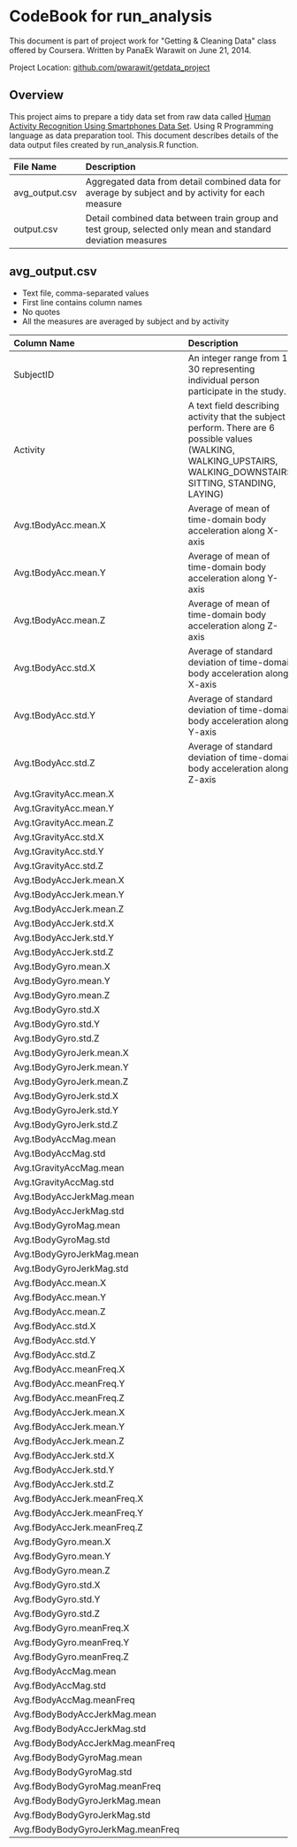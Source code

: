 CodeBook for run_analysis
=========================
This document is part of project work for "Getting & Cleaning Data" class offered by Coursera. 
Written by PanaEk Warawit on June 21, 2014. 

Project Location: [github.com/pwarawit/getdata_project](https://github.com/pwarawit/getdata_project/)

Overview
----------
This project aims to prepare a tidy data set from raw data called [Human Activity Recognition Using Smartphones Data Set](http:///archive.ics.uci.edu/ml/datasets/Human+Activity+Recognition+Using+Smartphones). Using R Programming language as data preparation tool.
This document describes details of the data output files created by run_analysis.R function. 

| File Name	| Description	|
|:---		|:---		|
| avg_output.csv	| Aggregated data from detail combined data for average by subject and by activity for each measure	|
| output.csv	| Detail combined data between train group and test group, selected only mean and standard deviation measures	| 

avg_output.csv
--------------
* Text file, comma-separated values
* First line contains column names
* No quotes
* All the measures are averaged by subject and by activity

| Column Name | Description |
:---	|:---	|
|    SubjectID    | An integer range from 1-30 representing individual person participate in the study.	|
|    Activity    | A text field describing activity that the subject perform. There are 6 possible values (WALKING, WALKING_UPSTAIRS, WALKING_DOWNSTAIRS, SITTING, STANDING, LAYING) 	|
|    Avg.tBodyAcc.mean.X    | Average of mean of time-domain body acceleration along X-axis	|
|    Avg.tBodyAcc.mean.Y    | Average of mean of time-domain body acceleration along Y-axis	|
|    Avg.tBodyAcc.mean.Z    | Average of mean of time-domain body acceleration along Z-axis	|
|    Avg.tBodyAcc.std.X    | Average of standard deviation of time-domain body acceleration along X-axis	|
|    Avg.tBodyAcc.std.Y    | Average of standard deviation of time-domain body acceleration along Y-axis	|
|    Avg.tBodyAcc.std.Z    | Average of standard deviation of time-domain body acceleration along Z-axis	|
|    Avg.tGravityAcc.mean.X    |	|
|    Avg.tGravityAcc.mean.Y    |	|
|    Avg.tGravityAcc.mean.Z    |	|
|    Avg.tGravityAcc.std.X    |	|
|    Avg.tGravityAcc.std.Y    |	|
|    Avg.tGravityAcc.std.Z    |	|
|    Avg.tBodyAccJerk.mean.X    |	|
|    Avg.tBodyAccJerk.mean.Y    |	|
|    Avg.tBodyAccJerk.mean.Z    |	|
|    Avg.tBodyAccJerk.std.X    |	|
|    Avg.tBodyAccJerk.std.Y    |	|
|    Avg.tBodyAccJerk.std.Z    |	|
|    Avg.tBodyGyro.mean.X    |	|
|    Avg.tBodyGyro.mean.Y    |	|
|    Avg.tBodyGyro.mean.Z    |	|
|    Avg.tBodyGyro.std.X    |	|
|    Avg.tBodyGyro.std.Y    |	|
|    Avg.tBodyGyro.std.Z    |	|
|    Avg.tBodyGyroJerk.mean.X    |	|
|    Avg.tBodyGyroJerk.mean.Y    |	|
|    Avg.tBodyGyroJerk.mean.Z    |	|
|    Avg.tBodyGyroJerk.std.X    |	|
|    Avg.tBodyGyroJerk.std.Y    |	|
|    Avg.tBodyGyroJerk.std.Z    |	|
|    Avg.tBodyAccMag.mean    |	|
|    Avg.tBodyAccMag.std    |	|
|    Avg.tGravityAccMag.mean    |	|
|    Avg.tGravityAccMag.std    |	|
|    Avg.tBodyAccJerkMag.mean    |	|
|    Avg.tBodyAccJerkMag.std    |	|
|    Avg.tBodyGyroMag.mean    |	|
|    Avg.tBodyGyroMag.std    |	|
|    Avg.tBodyGyroJerkMag.mean    |	|
|    Avg.tBodyGyroJerkMag.std    |	|
|    Avg.fBodyAcc.mean.X    |	|
|    Avg.fBodyAcc.mean.Y    |	|
|    Avg.fBodyAcc.mean.Z    |	|
|    Avg.fBodyAcc.std.X    |	|
|    Avg.fBodyAcc.std.Y    |	|
|    Avg.fBodyAcc.std.Z    |	|
|    Avg.fBodyAcc.meanFreq.X    |	|
|    Avg.fBodyAcc.meanFreq.Y    |	|
|    Avg.fBodyAcc.meanFreq.Z    |	|
|    Avg.fBodyAccJerk.mean.X    |	|
|    Avg.fBodyAccJerk.mean.Y    |	|
|    Avg.fBodyAccJerk.mean.Z    |	|
|    Avg.fBodyAccJerk.std.X    |	|
|    Avg.fBodyAccJerk.std.Y    |	|
|    Avg.fBodyAccJerk.std.Z    |	|
|    Avg.fBodyAccJerk.meanFreq.X    |	|
|    Avg.fBodyAccJerk.meanFreq.Y    |	|
|    Avg.fBodyAccJerk.meanFreq.Z    |	|
|    Avg.fBodyGyro.mean.X    |	|
|    Avg.fBodyGyro.mean.Y    |	|
|    Avg.fBodyGyro.mean.Z    |	|
|    Avg.fBodyGyro.std.X    |	|
|    Avg.fBodyGyro.std.Y    |	|
|    Avg.fBodyGyro.std.Z    |	|
|    Avg.fBodyGyro.meanFreq.X    |	|
|    Avg.fBodyGyro.meanFreq.Y    |	|
|    Avg.fBodyGyro.meanFreq.Z    |	|
|    Avg.fBodyAccMag.mean    |	|
|    Avg.fBodyAccMag.std    |	|
|    Avg.fBodyAccMag.meanFreq    |	|
|    Avg.fBodyBodyAccJerkMag.mean    |	|
|    Avg.fBodyBodyAccJerkMag.std    |	|
|    Avg.fBodyBodyAccJerkMag.meanFreq    |	|
|    Avg.fBodyBodyGyroMag.mean    |	|
|    Avg.fBodyBodyGyroMag.std    |	|
|    Avg.fBodyBodyGyroMag.meanFreq    |	|
|    Avg.fBodyBodyGyroJerkMag.mean    |	|
|    Avg.fBodyBodyGyroJerkMag.std    |	|
|    Avg.fBodyBodyGyroJerkMag.meanFreq    |	|

